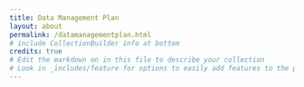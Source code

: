```yaml
---
title: Data Management Plan
layout: about
permalink: /datamanagementplan.html
# include CollectionBuilder info at bottom
credits: true
# Edit the markdown on in this file to describe your collection
# Look in _includes/feature for options to easily add features to the page
---
```

